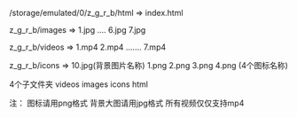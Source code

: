 /storage/emulated/0/z_g_r_b/html	=> index.html

z_g_r_b/images	=> 1.jpg   ....   6.jpg  7.jpg

z_g_r_b/videos	=>  1.mp4   2.mp4 .......  7.mp4 

z_g_r_b/icons	=>   10.jpg(背景图片名称)      1.png 2.png 3.png 4.png (4个图标名称)


4个子文件夹
videos images icons html

注：  图标请用png格式	背景大图请用jpg格式
        所有视频仅仅支持mp4